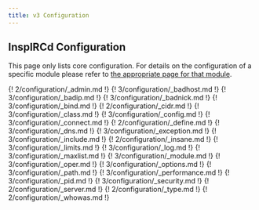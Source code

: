 ```yaml
---
title: v3 Configuration
---
```


## InspIRCd Configuration

This page only lists core configuration. For details on the configuration of a specific module please refer to [the appropriate page for that module](/3/modules).

{! 2/configuration/_admin.md !}
{! 3/configuration/_badhost.md !}
{! 3/configuration/_badip.md !}
{! 3/configuration/_badnick.md !}
{! 3/configuration/_bind.md !}
{! 2/configuration/_cidr.md !}
{! 3/configuration/_class.md !}
{! 3/configuration/_config.md !}
{! 3/configuration/_connect.md !}
{! 2/configuration/_define.md !}
{! 3/configuration/_dns.md !}
{! 3/configuration/_exception.md !}
{! 3/configuration/_include.md !}
{! 2/configuration/_insane.md !}
{! 3/configuration/_limits.md !}
{! 3/configuration/_log.md !}
{! 3/configuration/_maxlist.md !}
{! 3/configuration/_module.md !}
{! 3/configuration/_oper.md !}
{! 3/configuration/_options.md !}
{! 3/configuration/_path.md !}
{! 3/configuration/_performance.md !}
{! 3/configuration/_pid.md !}
{! 3/configuration/_security.md !}
{! 2/configuration/_server.md !}
{! 2/configuration/_type.md !}
{! 2/configuration/_whowas.md !}
